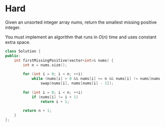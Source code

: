 # Hard

Given an unsorted integer array $nums$, return the smallest missing positive integer.

You must implement an algorithm that runs in $O(n)$ time and uses constant extra space.

```cpp
class Solution {
public:
    int firstMissingPositive(vector<int>& nums) {
        int n = nums.size();
        
        for (int i = 0; i < n; ++i)
            while (nums[i] > 0 && nums[i] <= n && nums[i] != nums[nums[i] - 1])
                swap(nums[i], nums[nums[i] - 1]);
        
        for (int i = 0; i < n; ++i)
            if (nums[i] != i + 1)
                return i + 1;
        
        return n + 1;
    }
};
```
